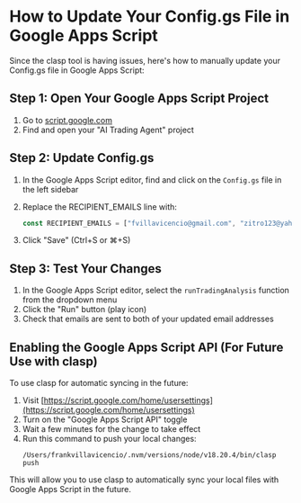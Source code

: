 # How to Update Your Config.gs File in Google Apps Script

Since the clasp tool is having issues, here's how to manually update your Config.gs file in Google Apps Script:

## Step 1: Open Your Google Apps Script Project

1. Go to [script.google.com](https://script.google.com/)
2. Find and open your "AI Trading Agent" project

## Step 2: Update Config.gs

1. In the Google Apps Script editor, find and click on the `Config.gs` file in the left sidebar
2. Replace the RECIPIENT_EMAILS line with:
   ```javascript
   const RECIPIENT_EMAILS = ["fvillavicencio@gmail.com", "zitro123@yahoo.com"]; // Array of recipient email addresses
   ```

3. Click "Save" (Ctrl+S or ⌘+S)

## Step 3: Test Your Changes

1. In the Google Apps Script editor, select the `runTradingAnalysis` function from the dropdown menu
2. Click the "Run" button (play icon)
3. Check that emails are sent to both of your updated email addresses

## Enabling the Google Apps Script API (For Future Use with clasp)

To use clasp for automatic syncing in the future:

1. Visit [https://script.google.com/home/usersettings](https://script.google.com/home/usersettings)
2. Turn on the "Google Apps Script API" toggle
3. Wait a few minutes for the change to take effect
4. Run this command to push your local changes:
   ```
   /Users/frankvillavicencio/.nvm/versions/node/v18.20.4/bin/clasp push
   ```

This will allow you to use clasp to automatically sync your local files with Google Apps Script in the future.
